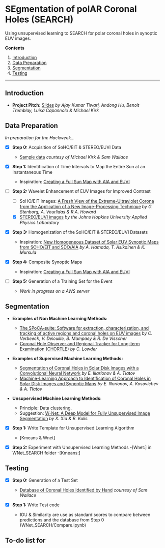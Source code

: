 # SEgmentation of polAR Coronal Holes (SEARCH)

Using unsupervised learning to SEARCH for polar coronal holes in synoptic EUV images.

__Contents__

1. [Introduction](#introduction)
2. [Data Preparation](#data-preparation)
3. [Segmentation](#segmentation)
4. [Testing](#testing)

---

## Introduction

- __Project Pitch:__ [Slides](https://docs.google.com/presentation/d/1fVU3TLTAzfbDvXf7WfI2kvGJPOjLjqk_DWkyohbk7VU/edit?usp=sharing) _by Ajay Kumar Tiwari, Andong Hu, Benoit Tremblay, Luisa Capannolo & Michael Kirk_

## Data Preparation
_In preparation for the Hackweek..._

- [x] __Step 0:__ Acquisition of SoHO/EIT & STEREO/EUVI Data
  - [Sample data](https://drive.google.com/drive/folders/1WtUW-a6fZvcFKvPwtAY-wYfHLyi1hrF5?usp=sharing) _courtesy of Michael Kirk & Sam Wallace_

- [x] __Step 1:__ Identification of Time Intervals to Map the Entire Sun at an Instantaneous Time
  - Inspiration: [Creating a Full Sun Map with AIA and EUVI](https://docs.sunpy.org/en/stable/generated/gallery/map_transformations/reprojection_aia_euvi_mosaic.html)

- [ ] __Step 2:__ Wavelet Enhancement of EUV Images for Improved Contrast
  - [ ] SoHO/EIT images: [A Fresh View of the Extreme-Ultraviolet Corona from the Application of a New Image-Processing Technique](https://ui.adsabs.harvard.edu/abs/2008ApJ...674.1201S/abstract) _by G. Stenborg, A. Vourlidas & R.A. Howard_
  - [x] [STEREO/EUVI images](http://solar.jhuapl.edu/Data-Products/EUVI-Wavelets.php) _by the Johns Hopkins University Applied Physics Laboratory_

- [x] __Step 3:__ Homogenization of the SoHO/EIT & STEREO/EUVI Datasets
  - Inspiration: [New Homogeneous Dataset of Solar EUV Synoptic Maps from SOHO/EIT and SDO/AIA](https://link.springer.com/article/10.1007/s11207-019-1563-y) _by A. Hamada, T. Asikainen & K. Mursula_

- [x] __Step 4:__ Composite Synoptic Maps
  - Inspiration: [Creating a Full Sun Map with AIA and EUVI](https://docs.sunpy.org/en/stable/generated/gallery/map_transformations/reprojection_aia_euvi_mosaic.html)

- [ ] __Step 5:__ Generation of a Training Set for the Event
    - _Work in progress on a AWS server_

## Segmentation

- __Examples of Non Machine Learning Methods:__
  - [The SPoCA-suite: Software for extraction, characterization, and tracking of active regions and coronal holes on EUV images](https://www.aanda.org/articles/aa/abs/2014/01/aa21243-13/aa21243-13.html) _by C. Verbeeck, V. Delouille, B. Mampaey & R. De Visscher_
  - [Coronal Hole Observer and Regional Tracker for Long-term Examination (CHORTLE)](https://github.com/lowderchris/CHORTLE) _by C. Lowder_

- __Examples of Supervised Machine Learning Methods:__
  - [Segmentation of Coronal Holes in Solar Disk Images with a Convolutional Neural Network](https://academic.oup.com/mnras/article-abstract/481/4/5014/5113474?redirectedFrom=fulltext) _by E. Illarionov & A. Tlatov_
  - [Machine-Learning Approach to Identification of Coronal Holes in Solar Disk Images and Synoptic Maps](https://arxiv.org/abs/2006.08529) _by E. Illarionov, A. Kosovichev & A. Tlatov_

- __Unsupervised Machine Learning Methods:__
  - Principle: Data clustering.
  - Suggestion: [W-Net: A Deep Model for Fully Unsupervised Image Segmentation](https://arxiv.org/abs/1711.08506) _by X. Xia & B. Kulis_

- [x] __Step 1:__ Write Template for Unsupervised Learning Algorithm
  - [Kmeans & Wnet]

- [x] __Step 2:__ Experiment with Unsupervised Learning Methods
  -[Wnet:] in WNet_SEARCH folder
  -[Kmeans:] 


## Testing

- [x] __Step 0:__ Generation of a Test Set
  - [Database of Coronal Holes Identified by Hand](https://drive.google.com/drive/folders/1WtUW-a6fZvcFKvPwtAY-wYfHLyi1hrF5?usp=sharing) _courtesy of Sam Wallace_

- [x] __Step 1:__ Write Test code
  - IOU & Similarity are use as standard scores to compare between predictions and the database from Step 0 (WNet_SEARCH/Compare.ipynb)


## To-do list for 